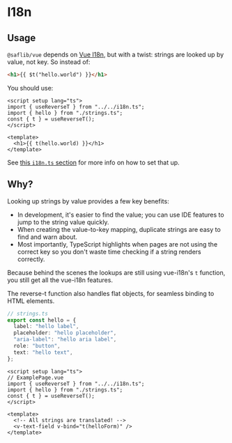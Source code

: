 # I18n

## Usage

`@saflib/vue` depends on [Vue I18n](https://vue-i18n.intlify.dev/), but with a twist: strings are looked up by value, not key. So instead of:

```html
<h1>{{ $t("hello.world") }}</h1>
```

You should use:

```vue
<script setup lang="ts">
import { useReverseT } from "../../i18n.ts";
import { hello } from "./strings.ts";
const { t } = useReverseT();
</script>

<template>
  <h1>{{ t(hello.world) }}</h1>
</template>
```

See [this `i18n.ts` section](./01-overview.md#i18n-ts) for more info on how to set that up.

## Why?

Looking up strings by value provides a few key benefits:

- In development, it's easier to find the value; you can use IDE features to jump to the string value quickly.
- When creating the value-to-key mapping, duplicate strings are easy to find and warn about.
- Most importantly, TypeScript highlights when pages are not using the correct key so you don't waste time checking if a string renders correctly.

Because behind the scenes the lookups are still using vue-i18n's `t` function, you still get all the vue-i18n features.

The reverse-t function also handles flat objects, for seamless binding to HTML elements.

```ts
// strings.ts
export const hello = {
  label: "hello label",
  placeholder: "hello placeholder",
  "aria-label": "hello aria label",
  role: "button",
  text: "hello text",
};
```

```vue
<script setup lang="ts">
// ExamplePage.vue
import { useReverseT } from "../../i18n.ts";
import { hello } from "./strings.ts";
const { t } = useReverseT();
</script>

<template>
  <!-- All strings are translated! -->
  <v-text-field v-bind="t(helloForm)" />
</template>
```
